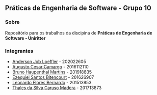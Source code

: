 ## Práticas de Engenharia de Software - Grupo 10

### Sobre

Repositório para os trabalhos da discipina de **Práticas de Engenharia de Software - Uniritter**

### Integrantes

- [Anderson Job Loeffler](https://github.com/aloefflerj/) - 202022605
- [Augusto Cesar Camargo](https://github.com/Kamarguera) - 2016112110
- [Bruno Haupenthal Martins](https://github.com/brnhm) - 201918835
- [Ezequiel Santos Bitencourt](https://github.com/EzequielBitencourt) - 201626907
- [Leonardo Flores Bernardo](https://github.com/leobernardo1) - 201513853
- [Thales da Silva Caruso Madera](https://github.com/ThalesCaruso) - 201713873
